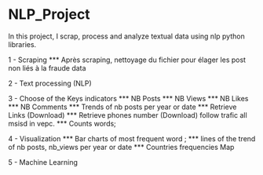 # NLP_Project
In this project, I scrap, process and analyze textual data using nlp python libraries. 

1 - Scraping 
*** Après scraping, nettoyage du fichier pour élager les post non liés à la fraude data

2 - Text processing (NLP)

3 - Choose of the Keys indicators 
*** NB Posts
*** NB Views
*** NB Likes
*** NB Comments
*** Trends of nb posts per year or date
*** Retrieve Links (Download)
*** Retrieve phones number (Download) follow trafic all msisd in vepc.
*** Counts words; 


4 - Visualization
*** Bar charts of most frequent word ;
*** lines of the trend of nb posts, nb_views per year or date
*** Countries frequencies Map

5 - Machine Learning
